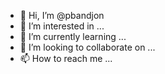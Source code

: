 - 👋 Hi, I’m @pbandjon
- 👀 I’m interested in ...
- 🌱 I’m currently learning ...
- 💞️ I’m looking to collaborate on ...
- 📫 How to reach me ...

<!---
pbandjon/pbandjon is a ✨ special ✨ repository because its `README.md` (this file) appears on your GitHub profile.
You can click the Preview link to take a look at your changes.
--->
